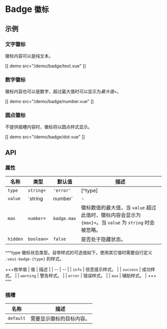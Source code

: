 # Badge <small>徽标</small>

## 示例

### 文字徽标

徽标内容可以是纯文本。

[[ demo src="/demo/badge/text.vue" ]]

### 数字徽标

徽标内容也可以是数字，超过最大值时可以显示为*最大值+*。

[[ demo src="/demo/badge/number.vue" ]]

### 圆点徽标

不提供插槽内容时，徽标将以圆点样式显示。

[[ demo src="/demo/badge/dot.vue" ]]

## API

### 属性

| 名称 | 类型 | 默认值 | 描述 |
| -- | -- | -- | -- |
| ``type`` | `string=` | `'error'` | [^type] |
| ``value`` | `string | number` | - | 徽标内容值。为 `number` 类型值时，会受 [`max`](#props-max) 属性限制。为 `string` 类型时，`max` 会被忽略。 |
| ``max`` | `number=` | `badge.max` | 徽标数值的最大值，当 `value` 超过此值时，徽标内容会显示为 `{max}+`。当 `value` 为 `string` 时会被忽略。 |
| ``hidden`` | `boolean=` | `false` | 是否处于隐藏状态。 |

^^^type
徽标状态类型。自带样式的可选值如下。使用其它值时需要自行定义 `.veui-badge-{type}` 的样式。

+++枚举值
| 值 | 描述 |
| -- | -- |
| `info` | 信息提示样式。 |
| `success` | 成功样式。 |
| `warning` | 警告样式。 |
| `error` | 错误样式。 |
| `aux` | 辅助样式。 |
+++
^^^

### 插槽

| 名称 | 描述 |
| -- | -- |
| ``default`` | 需要显示徽标的目标内容。 |
